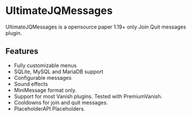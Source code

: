 # UltimateJQMessages
UltimateJQMessages is a opensource paper 1.19+ only Join Quit messages plugin.

## Features
- Fully customizable menus
- SQLite, MySQL and MariaDB support
- Configurable messages
- Sound effects
- MiniMessage format only.
- Support for most Vanish plugins. Tested with PremiumVanish.
- Cooldowns for join and quit messages.
- PlaceholderAPI Placeholders.